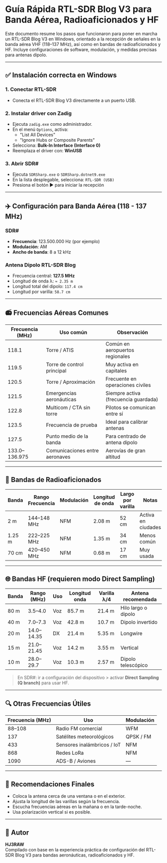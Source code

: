 # Guía Rápida RTL-SDR Blog V3 para Banda Aérea, Radioaficionados y HF

Este documento resume los pasos que funcionaron para poner en marcha un RTL-SDR Blog V3 en Windows, orientado a la recepción de señales en la banda aérea VHF (118–137 MHz), así como en bandas de radioaficionados y HF. Incluye configuraciones de software, modulación, y medidas precisas para antenas dipolo.

---

## ✅ Instalación correcta en Windows

### 1. Conectar RTL-SDR
- Conecta el RTL-SDR Blog V3 directamente a un puerto USB.

### 2. Instalar driver con Zadig
- Ejecuta `zadig.exe` como administrador.
- En el menú `Options`, activa:
  - "List All Devices"
  - "Ignore Hubs or Composite Parents"
- Selecciona: **Bulk-In Interface (Interface 0)**
- Reemplaza el driver con: **WinUSB**

### 3. Abrir SDR#
- Ejecuta `SDRSharp.exe` o `SDRSharp.dotnet9.exe`
- En la lista desplegable, selecciona: `RTL-SDR (USB)`
- Presiona el botón ▶ para iniciar la recepción

---

## ✈️ Configuración para Banda Aérea (118 - 137 MHz)

### SDR#
- **Frecuencia**: 123.500.000 Hz (por ejemplo)
- **Modulación**: AM
- **Ancho de banda**: 8 a 12 kHz

### Antena Dipolo RTL-SDR Blog
- Frecuencia central: **127.5 MHz**
- Longitud de onda λ: `≈ 2.35 m`
- Longitud total del dipolo: `117.4 cm`
- Longitud por varilla: `58.7 cm`

---

## 📻 Frecuencias Aéreas Comunes

| Frecuencia (MHz) | Uso común                       | Observación                      |
|------------------|----------------------------------|----------------------------------|
| 118.1            | Torre / ATIS                    | Común en aeropuertos regionales  |
| 119.5            | Torre de control principal      | Muy activa en capitales          |
| 120.5            | Torre / Aproximación            | Frecuente en operaciones civiles |
| 121.5            | Emergencias aeronáuticas        | Siempre activa (frecuencia guardada) |
| 122.8            | Multicom / CTA sin torre        | Pilotos se comunican entre sí    |
| 123.5            | Frecuencia de prueba            | Ideal para calibrar antenas      |
| 127.5            | Punto medio de la banda         | Para centrado de antena dipolo   |
| 133.0–136.975    | Comunicaciones entre aeronaves  | Aerovías de gran altitud         |

---

## 📡 Bandas de Radioaficionados

| Banda    | Rango Frecuencia | Modulación | Longitud de onda | Largo por varilla | Notas |
|----------|------------------|------------|------------------|-------------------|-------|
| 2 m      | 144–148 MHz      | NFM        | 2.08 m           | 52 cm             | Activa en ciudades |
| 1.25 m   | 222–225 MHz      | NFM        | 1.35 m           | 34 cm             | Menos común        |
| 70 cm    | 420–450 MHz      | NFM        | 0.68 m           | 17 cm             | Muy usada          |

---

## 🌐 Bandas HF (requieren modo Direct Sampling)

| Banda | Rango (MHz) | Uso | Longitud onda | Varilla λ/4 | Antena recomendada |
|-------|-------------|-----|----------------|--------------|---------------------|
| 80 m  | 3.5–4.0     | Voz | 85.7 m         | 21.4 m       | Hilo largo o dipolo |
| 40 m  | 7.0–7.3     | Voz | 42.8 m         | 10.7 m       | Dipolo invertido    |
| 20 m  | 14.0–14.35  | DX  | 21.4 m         | 5.35 m       | Longwire            |
| 15 m  | 21.0–21.45  | Voz | 14.2 m         | 3.55 m       | Vertical            |
| 10 m  | 28.0–29.7   | Voz | 10.3 m         | 2.57 m       | Dipolo telescópico  |

> En SDR#: ir a configuración del dispositivo > activar **Direct Sampling (Q branch)** para usar HF.

---

## 🔍 Otras Frecuencias Útiles

| Frecuencia (MHz) | Uso                         | Modulación |
|------------------|------------------------------|------------|
| 88–108           | Radio FM comercial           | WFM        |
| 137              | Satélites meteorológicos     | QPSK / FM  |
| 433              | Sensores inalámbricos / IoT  | NFM        |
| 868              | Redes LoRa                   | NFM        |
| 1090             | ADS-B / Aviones              | —          |

---

## 📌 Recomendaciones Finales

- Coloca la antena cerca de una ventana o en el exterior.
- Ajusta la longitud de las varillas según la frecuencia.
- Escucha frecuencias aéreas en la mañana o en la tarde-noche.
- Usa polarización vertical si es posible.

---

## 📄 Autor

**HJ3RAW**  
Compilado con base en la experiencia práctica de configuración del RTL-SDR Blog V3 para bandas aeronáuticas, radioaficionados y HF.
